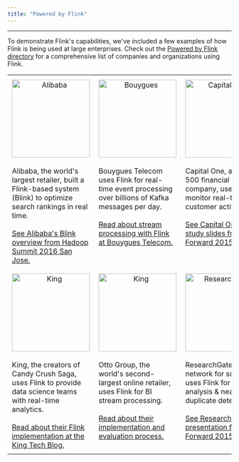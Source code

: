 ```yaml
---
title: "Powered by Flink"
---
```


<!-- --------------------------------------------- -->
<!--                Powered by Flink
<!-- --------------------------------------------- -->

----
<head>
<style>
   th, td {
   padding: 10px;
   }
</style>
</head>

<p>To demonstrate Flink's capabilities, we've included a few examples of how Flink is being used at large enterprises. Check out the <a href="https://cwiki.apache.org/confluence/display/FLINK/Powered+by+Flink" target='_blank'><small><span class="glyphicon glyphicon-new-window"></span></small> Powered by Flink directory</a> for a comprehensive list of companies and organizations using Flink.</p>

<table width="800" align="center" border="0">
   <tr>
      <td width="25%" align="center" valign="center">
         <img src="{{ site.baseurl }}/img/alibaba-logo.png" width="175"  alt="Alibaba" />
      </td>
      <td width="25%" align="center" valign="center">
         <img src="{{ site.baseurl }}/img/bouygues-logo.jpg" width="175"  alt="Bouygues" />
      </td>
      <td width="25%" align="center" valign="center">
         <img src="{{ site.baseurl }}/img/capital-one-logo.png" width="175"  alt="Capital One" />
      </td>
      <td width="25%" align="center" valign="center">
         <img src="{{ site.baseurl }}/img/ericsson-logo.png" width="175"  alt="Ericsson" />
      </td>
   </tr>
   <tr>
      <td width="25%" align="left" valign="top">
         Alibaba, the world's largest retailer, built a Flink-based system (Blink) to optimize search rankings in real time. <br><br><a href="https://www.youtube.com/watch?v=_Nw8NTdIq9A" target='_blank'><small><span class="glyphicon glyphicon-new-window"></span></small> See Alibaba's Blink overview from Hadoop Summit 2016 San Jose.</a>
      </td>
      <td width="25%" align="left" valign="top">
         Bouygues Telecom uses Flink for real-time event processing over billions of Kafka messages per day. <br><br><a href="http://data-artisans.com/flink-at-bouygues-html/" target='_blank'><small><span class="glyphicon glyphicon-new-window"></span></small> Read about stream processing with Flink at Bouygues Telecom.</a>
      </td>
      <td width="25%" align="left" valign="top">
         Capital One, a Fortune 500 financial services company, uses Flink to monitor real-time customer activity. <br><br><a href="http://www.slideshare.net/FlinkForward/flink-case-study-capital-one" target='_blank'><small><span class="glyphicon glyphicon-new-window"></span></small> See Capital One's case study slides from Flink Forward 2015.</a>
      </td>
      <td width="25%" align="left" valign="top">
         Ericsson used Flink to build a real-time anomaly detector over large infrastructures using machine learning. <br><br><a href="https://www.oreilly.com/ideas/applying-the-kappa-architecture-in-the-telco-industry" target='_blank'><small><span class="glyphicon glyphicon-new-window"></span></small> Read a detailed overview of Ericsson's architecture on O'Reilly Ideas.</a>
      </td>
   </tr>
   <tr>
      <td width="25%" align="center" valign="center">
         <img src="{{ site.baseurl }}/img/king-logo.png" width="175" alt="King" />
      </td>
      <td width="25%" align="center" valign="center">
         <img src="{{ site.baseurl }}/img/otto-group-logo.jpg" width="175" alt="King" />
      </td>
      <td width="25%" align="center" valign="center">
         <img src="{{ site.baseurl }}/img/researchgate-logo.png" width="175" alt="ResearchGate" />
      </td>
      <td width="25%" align="center" valign="center">
         <img src="{{ site.baseurl }}/img/zalando-logo.png" width="175" alt="Zalando" />
      </td>
   </tr>
   <tr>
      <td width="25%" align="left" valign="top">
         King, the creators of Candy Crush Saga, uses Flink to provide data science teams with real-time analytics. <br><br><a href="https://techblog.king.com/rbea-scalable-real-time-analytics-king/" target='_blank'><small><span class="glyphicon glyphicon-new-window"></span></small> Read about their Flink implementation at the King Tech Blog.</a>
      </td>
      <td width="25%" align="left" valign="top">
         Otto Group, the world's second-largest online retailer, uses Flink for BI stream processing. <br><br><a href="http://data-artisans.com/how-we-selected-apache-flink-at-otto-group/" target='_blank'><small><span class="glyphicon glyphicon-new-window"></span></small> Read about their implementation and evaluation process.</a> 
         </td>
      <td width="25%" align="left" valign="top">
         ResearchGate, a social network for scientists, uses Flink for network analysis & near duplicate detection. <br><br><a href="http://2015.flink-forward.org/?session=everyday-flink" target='_blank'><small><span class="glyphicon glyphicon-new-window"></span></small> See ResearchGate's presentation from Flink Forward 2015.</a>    
      <td width="25%" align="left" valign="top">
         Zalando, one of the largest ecommerce companies in Europe, uses Flink for real-time process monitoring. <br><br><a href="https://tech.zalando.de/blog/apache-showdown-flink-vs.-spark/" target='_blank'><small><span class="glyphicon glyphicon-new-window"></span></small> Read about their implementation at the Zalando Tech Blog.</a> 
      </td>